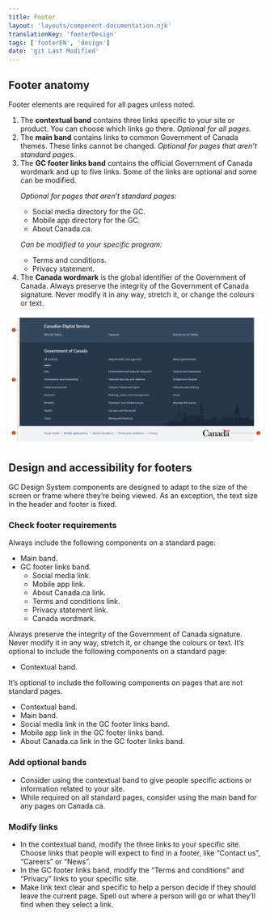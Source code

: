 ```yaml
---
title: Footer
layout: 'layouts/component-documentation.njk'
translationKey: 'footerDesign'
tags: ['footerEN', 'design']
date: 'git Last Modified'
---
```


## Footer anatomy

Footer elements are required for all pages unless noted.

<ol class="anatomy-list">
  <li>The <strong>contextual band</strong> contains three links specific to your site or product. You can choose which links go there. <em>Optional for all pages.</em></li>
  <li>The <strong>main band</strong> contains links to common Government of Canada themes. These links cannot be changed. <em>Optional for pages that aren’t standard pages.</em></li>
  <li>
    The <strong>GC footer links band</strong> contains the official Government of Canada wordmark and up to five links. Some of the links are optional and some can be modified.
    <p class="mt-300 mb-0"><em>Optional for pages that aren’t standard pages:</em></p>
    <ul>
      <li>Social media directory for the GC.</li>
      <li>Mobile app directory for the GC.</li>
      <li>About Canada.ca.</li>
    </ul>
    <p class="mt-300 mb-0"><em>Can be modified to your specific program:</em></p>
    <ul>
      <li>Terms and conditions.</li>
      <li>Privacy statement.</li>
    </ul>
  </li>
  <li>The <strong>Canada wordmark</strong> is the global identifier of the Government of Canada. Always preserve the integrity of the Government of Canada signature. Never modify it in any way, stretch it, or change the colours or text.</li>
</ol>

<img class="b-sm b-default p-300" src="/images/en/components/anatomy/gcds-footer-anatomy.svg" alt="Website footer taxonomy with four sections. First section Contextual navigation in light dark blue banner with  Contextual Navigation as a Head title section link and Why GC Notify and Features as sub sections links. Second section is Main band GC links with Governement of Canada as the Head title section link with multiple sub sections links like All Contacts, Departments and agencies, Jobs, Taxes and so on. The third section is the Footer links bands in a light grey banner with some links like Social media, Mobile applications, About Canada.ca and so on. The fourth section is the Canada wordmark indicating Canada logo." />

## Design and accessibility for footers

GC Design System components are designed to adapt to the size of the screen or frame where they’re being viewed. As an exception, the text size in the header and footer is fixed.

### Check footer requirements

<gcds-details details-title="What’s required on a Canada.ca standard page" class="mb-300">
  <gcds-text>Always include the following components on a standard page:</gcds-text>
  <div>
    <ul class="list-disc mb-300">
      <li>Main band.</li>
      <li>
        GC footer links band.
        <ul class="ms-300">
          <li>Social media link.</li>
          <li>Mobile app link.</li>
          <li>About Canada.ca link.</li>
          <li>Terms and conditions link.</li>
          <li>Privacy statement link.</li>
          <li>Canada wordmark.</li>
        </ul>
      </li>
    </ul>
  </div>
  <gcds-text>Always preserve the integrity of the Government of Canada signature. Never modify it in any way, stretch it, or change the colours or text.</gcds-text>
  <gcds-text>It’s optional to include the following components on a standard page:</gcds-text>
  <ul class="list-disc mb-300">
    <li>Contextual band.</li>
  </ul>
</gcds-details>

<gcds-details details-title="What’s optional on all other Canada.ca pages" class="mb-300">
  <gcds-text>It’s optional to include the following components on pages that are not standard pages.</gcds-text>
  <ul class="list-disc">
    <li>Contextual band.</li>
    <li>Main band.</li>
    <li>Social media link in the GC footer links band.</li>
    <li>Mobile app link in the GC footer links band.</li>
    <li>About Canada.ca link in the GC footer links band.</li>
  </ul>
</gcds-details>

### Add optional bands

- Consider using the contextual band to give people specific actions or information related to your site.
- While required on all standard pages, consider using the main band for any pages on Canada.ca.

### Modify links

- In the contextual band, modify the three links to your specific site. Choose links that people will expect to find in a footer, like “Contact us”, “Careers” or “News”.
- In the GC footer links band, modify the “Terms and conditions” and “Privacy” links to your specific site.
- Make link text clear and specific to help a person decide if they should leave the current page. Spell out where a person will go or what they’ll find when they select a link.
